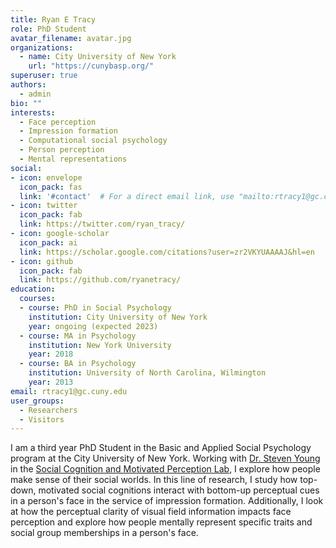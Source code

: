 ```yaml
---
title: Ryan E Tracy
role: PhD Student
avatar_filename: avatar.jpg
organizations:
  - name: City University of New York
    url: "https://cunybasp.org/"
superuser: true
authors:
  - admin
bio: ""
interests:
  - Face perception
  - Impression formation
  - Computational social psychology
  - Person perception
  - Mental representations
social:
- icon: envelope
  icon_pack: fas
  link: '#contact'  # For a direct email link, use "mailto:rtracy1@gc.cuny.edu".
- icon: twitter
  icon_pack: fab
  link: https://twitter.com/ryan_tracy/
- icon: google-scholar
  icon_pack: ai
  link: https://scholar.google.com/citations?user=zr2VKYUAAAAJ&hl=en
- icon: github
  icon_pack: fab
  link: https://github.com/ryanetracy/
education:
  courses:
  - course: PhD in Social Psychology
    institution: City University of New York
    year: ongoing (expected 2023)
  - course: MA in Psychology
    institution: New York University
    year: 2018
  - course: BA in Psychology
    institution: University of North Carolina, Wilmington
    year: 2013
email: rtracy1@gc.cuny.edu
user_groups:
  - Researchers
  - Visitors
---
```

I am a third year PhD Student in the Basic and Applied Social Psychology program at the City University of New York. Working with <a href = "https://cunybasp.org/faculty#young">Dr. Steven Young</a> in the <a href = "https://sites.google.com/view/scamplab/home?authuser=2">Social Cognition and Motivated Perception Lab</a>, I explore how people make sense of their social worlds. In this line of research, I study how top-down, motivated social cognitions interact with bottom-up perceptual cues in a person's face in the service of impression formation. Additionally, I look at how the perceptual clarity of visual field information impacts face perception and explore how people mentally represent specific traits and social group memberships in a person's face.
